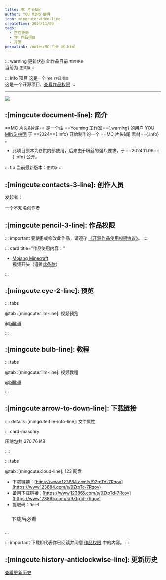 ```yaml
---
title: MC 片头&尾
author: YOU MING 柚明
icon: mingcute:video-line
createTime: 2024/11/09
tags:
  - 正在更新
  - YM 作品项目
  - 开源
permalink: /notes/MC-片头-尾.html
---
```


::: warning 更新状态
此作品目前 `暂停更新`  
当前为 `正式版`
:::

::: info 项目
这是一个 `YM 作品项目`  
这是一个开源项目。[查看作品权限](#作品权限)
:::

---

![](https://ri.youming.v6.army/mc-pt.png)

## :[mingcute:document-line]: 简介

==MC 片头&片尾== 是一个由 ==Youming 工作室=={.warning} 的用户 [YOU MING 柚明](/notes/更多/工作室.html#you-ming-柚明) 于 ==2024=={.info} 开始制作的一个 ==MC 片头&尾 素材=={.info} 。

- 此项目原本为仅供内部使用，后来由于粉丝的强烈要求，于 ==2024.11.09=={.info} 公开。

::: tip 当前最新版本：`正式版`
:::

## :[mingcute:contacts-3-line]: 创作人员

发起者：

<LinkCard title="YOU MING 柚明" icon="https://ri.youming.v6.army/ym-ys.png" href="/notes/更多/工作室.html#you-ming-柚明">
    一个不知名创作者
</LinkCard>

## :[mingcute:pencil-3-line]: 作品权限

::: important 要使用或修改此作品，请遵守 [《开源作品使用权限协议》](/notes/协议/开源.html)。
:::

::: card title="作品使用内容："

- [Mojang Minecraft](https://www.minecraft.net/)  
  视频开头（遵循[此条款](https://www.minecraft.net/usage-guidelines)）

:::

## :[mingcute:eye-2-line]: 预览

::: tabs

@tab :[mingcute:film-line]: 视频预览

<LinkCard title="哔哩哔哩-链接" icon="mingcute:bilibili-fill" href="https://www.bilibili.com/video/BV1UzmBY2ErD"></LinkCard>

@[bilibili](BV1UzmBY2ErD)

:::

## :[mingcute:bulb-line]: 教程

::: tabs

@tab :[mingcute:film-line]: 视频教程

<LinkCard title="哔哩哔哩-链接" icon="mingcute:bilibili-fill" href="https://www.bilibili.com/video/BV1UzmBY2ErD"></LinkCard>

@[bilibili](BV1UzmBY2ErD)

:::

## :[mingcute:arrow-to-down-line]: 下载链接

:::: details :[mingcute:file-info-line]: 文件属性

::: card-masonry

<Card title="MC 片头&尾.zip" icon="mingcute:file-zip-line"><Badge text="安全" type="tip" />
  压缩包共 370.76 MB
</Card>

::::

::: tabs

@tab :[mingcute:cloud-line]: 123 网盘

- 下载链接：[https://www.123684.com/s/9ZtpTd-7Rqov](https://www.123684.com/s/9ZtpTd-7Rqov)
- 备用下载链接：[https://www.123865.com/s/9ZtpTd-7Rqov](https://www.123865.com/s/9ZtpTd-7Rqov)
- 提取码：`3neM`

<a href="/必看.html" style=" display: inline-block; padding: 10px 20px; border: 1px solid var(--vp-c-divider); border-radius: 6px; font-size: 16px; text-decoration: none; background-color: var(--vp-c-bg-safe); color: var(--vp-c-text-primary);">下载后必看</a>

:::

::: important 下载即代表你已阅读并同意 [作品权限](#作品权限) 中的内容。
:::

## :[mingcute:history-anticlockwise-line]: 更新历史

[查看更新历史](/notes/更新历史/MC-片头_尾.html)
